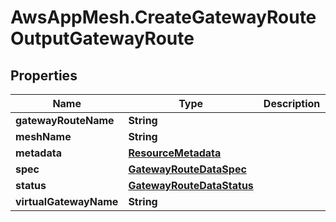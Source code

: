 # AwsAppMesh.CreateGatewayRouteOutputGatewayRoute

## Properties

Name | Type | Description | Notes
------------ | ------------- | ------------- | -------------
**gatewayRouteName** | **String** |  | 
**meshName** | **String** |  | 
**metadata** | [**ResourceMetadata**](ResourceMetadata.md) |  | 
**spec** | [**GatewayRouteDataSpec**](GatewayRouteDataSpec.md) |  | 
**status** | [**GatewayRouteDataStatus**](GatewayRouteDataStatus.md) |  | 
**virtualGatewayName** | **String** |  | 


